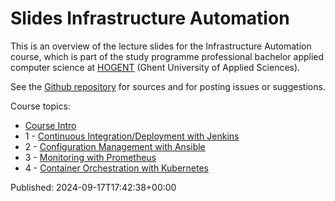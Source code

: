 # Slides Infrastructure Automation

This is an overview of the lecture slides for the Infrastructure Automation course, which is part of the study programme professional bachelor applied computer science at [HOGENT](https://www.hogent.be/) (Ghent University of Applied Sciences).

See the [Github repository](https://github.com/hogenttin/infra-slides) for sources and for posting issues or suggestions.

Course topics:

- [Course Intro](00-infra-intro.html)
- 1 - [Continuous Integration/Deployment with Jenkins](01-ci-cd-jenkins.html)
- 2 - [Configuration Management with Ansible](02-config-mgmt.html)
- 3 - [Monitoring with Prometheus](03-monitoring.html)
- 4 - [Container Orchestration with Kubernetes](04-kubernetes.html)

Published: 2024-09-17T17:42:38+00:00

